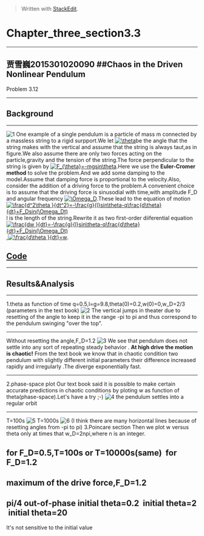 ﻿


> Written with [StackEdit](https://stackedit.io/).
# Chapter_three_section3.3
----------
贾雪巍2015301020090
##Chaos in the Driven Nonlinear Pendulum
-------
Problem 3.12

-----------
## Background
-----
![1]()
One example of a single pendulum is a particle of mass m connected by a massless string to a rigid surpport.We let <a href="http://www.codecogs.com/eqnedit.php?latex=\theta" target="_blank"><img src="http://latex.codecogs.com/gif.latex?\theta" title="\theta" /></a>be the angle that the string makes with the vertical and assume that the string is always taut,as in figure.We also assume there are only two forces acting on the particle,gravity and the tension of the string.The force perpendicular to the string is given by <a href="http://www.codecogs.com/eqnedit.php?latex=F_{\theta}=-mgsin\theta" target="_blank"><img src="http://latex.codecogs.com/gif.latex?F_{\theta}=-mgsin\theta" title="F_{\theta}=-mgsin\theta" /></a>.Here we use the **Euler-Cromer method** to solve the problem.And we add some damping  to the model.Assume that damping force is  proportional to the velocity.Also, consider the addition of a driving force to the problem.A convenient choice is to assume that the driving force is sinusodial with time,with amplitude F_D and angular frequency <a href="http://www.codecogs.com/eqnedit.php?latex=\Omega_D" target="_blank"><img src="http://latex.codecogs.com/gif.latex?\Omega_D" title="\Omega_D" /></a>.These lead to the equation of motion <a href="http://www.codecogs.com/eqnedit.php?latex=\frac{d^2\theta&space;}{dt^2}=-\frac{g}{l}sin\theta-q\frac{d\theta}{dt}&plus;F_Dsin(\Omega_Dt)" target="_blank"><img src="http://latex.codecogs.com/gif.latex?\frac{d^2\theta&space;}{dt^2}=-\frac{g}{l}sin\theta-q\frac{d\theta}{dt}&plus;F_Dsin(\Omega_Dt)" title="\frac{d^2\theta }{dt^2}=-\frac{g}{l}sin\theta-q\frac{d\theta}{dt}+F_Dsin(\Omega_Dt)" /></a>
l is the length of the string.Rewrite it as two first-order diiferential equation<a href="http://www.codecogs.com/eqnedit.php?latex=\frac{dw&space;}{dt}=-\frac{g}{l}sin\theta-q\frac{d\theta}{dt}&plus;F_Dsin(\Omega_Dt)" target="_blank"><img src="http://latex.codecogs.com/gif.latex?\frac{dw&space;}{dt}=-\frac{g}{l}sin\theta-q\frac{d\theta}{dt}&plus;F_Dsin(\Omega_Dt)" title="\frac{dw }{dt}=-\frac{g}{l}sin\theta-q\frac{d\theta}{dt}+F_Dsin(\Omega_Dt)" /></a>,<a href="http://www.codecogs.com/eqnedit.php?latex=\frac{d\theta&space;}{dt}=w" target="_blank"><img src="http://latex.codecogs.com/gif.latex?\frac{d\theta&space;}{dt}=w" title="\frac{d\theta }{dt}=w" /></a>.
## [Code]()
---------------------
## Results&Analysis
---------------
1.theta as function of time
q=0.5,l=g=9.8,theta(0)=0.2,w(0)=0,w_D=2/3
(parameters in the text book)
![2]()
The vertical jumps in theater due to resetting of the angle to keep it in the range -pi to pi and thus correspond to the pendulum swinging "over the top".

----------
Without resetting the angle,F_D=1.2
![3]()
We see that pendulum does not settle into any sort of repeating steady behavior .
**At high drive the motion is chaotic!**
From the text book we know that in chaotic condition two pendulum with slightly different initial parameters their difference increased rapidly and irregularly .The diverge exponentially fast.
 
----
2.phase-space plot
Our text book said it is possible to make certain accurate predictions in chaotic conditions by ploting w as function of theta(phase-space).Let's have a try ;-)
![4]()
the pendulum settles into a regular orbit

-----
T=100s
![5]()
T=1000s
![6]()
(I think there are many horizontal lines because of resetting angles from -pi to pi)
3.Poincare section
Then we plot w versus theta only at times that w_D=2npi,where n is an integer.

for F_D=0.5,T=100s or T=10000s(same)
![]()
for F_D=1.2
![]()
 ----------------
 maximum of the drive force,F_D=1.2
 ![]()
 -------------
 pi/4 out-of-phase
initial theta=0.2
 ![]()
 initial theta=2
 ![]()
 initial theta=20
 ![]()
 ----------
It's not sensitive to the initial value
 